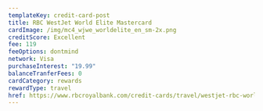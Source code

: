 ```yaml
---
templateKey: credit-card-post
title: RBC WestJet World Elite Mastercard
cardImage: /img/mc4_wjwe_worldelite_en_sm-2x.png
creditScore: Excellent
fee: 119
feeOptions: dontmind
network: Visa
purchaseInterest: "19.99"
balanceTranferFees: 0
cardCategory: rewards
rewardType: travel
href: https://www.rbcroyalbank.com/credit-cards/travel/westjet-rbc-world-elite-mastercard.html
---
```

